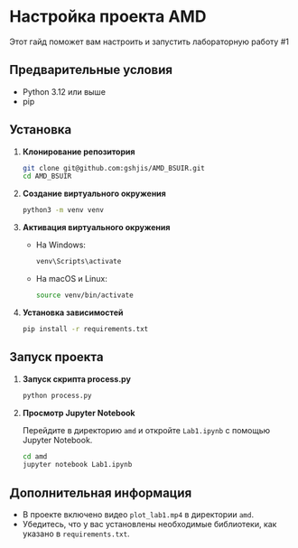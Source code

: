 # Настройка проекта AMD

Этот гайд поможет вам настроить и запустить лабораторную работу #1

## Предварительные условия

- Python 3.12 или выше
- pip

## Установка

1. **Клонирование репозитория**

   ```bash
   git clone git@github.com:gshjis/AMD_BSUIR.git
   cd AMD_BSUIR
   ```

2. **Создание виртуального окружения**

   ```bash
   python3 -m venv venv
   ```

3. **Активация виртуального окружения**

   - На Windows:

     ```bash
     venv\Scripts\activate
     ```

   - На macOS и Linux:

     ```bash
     source venv/bin/activate
     ```

4. **Установка зависимостей**

   ```bash
   pip install -r requirements.txt
   ```

## Запуск проекта

1. **Запуск скрипта process.py**

   ```bash
   python process.py
   ```

2. **Просмотр Jupyter Notebook**

   Перейдите в директорию `amd` и откройте `Lab1.ipynb` с помощью Jupyter Notebook.

   ```bash
   cd amd
   jupyter notebook Lab1.ipynb
   ```

## Дополнительная информация

- В проекте включено видео `plot_lab1.mp4` в директории `amd`.
- Убедитесь, что у вас установлены необходимые библиотеки, как указано в `requirements.txt`.
